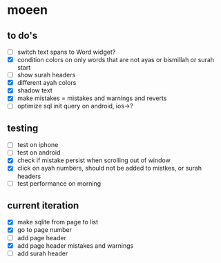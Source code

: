 # moeen

## to do's

- [ ] switch text spans to Word widget?
- [x] condition colors on only words that are not ayas or bismillah or surah start
- [ ] show surah headers
- [x] different ayah colors
- [x] shadow text
- [x] make mistakes = mistakes and warnings and reverts
- [ ] optimize sql init query on android, ios->?

## testing

- [ ] test on iphone
- [ ] test on android
- [x] check if mistake persist when scrolling out of window
- [x] click on ayah numbers, should not be added to mistkes, or surah headers
- [ ] test performance on morning

## current iteration

- [x] make sqlite from page to list
- [x] go to page number
- [ ] add page header
- [x] add page header mistakes and warnings
- [ ] add surah header
